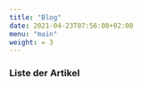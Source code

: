 ```yaml
---
title: "Blog"
date: 2021-04-23T07:56:08+02:00
menu: "main"
weight: = 3
---
```


### Liste der Artikel
